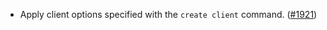 - Apply client options specified with the `create client` command.
  ([#1921](https://github.com/informalsystems/ibc-rs/issues/1921))

